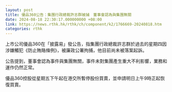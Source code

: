 ```yaml
---
layout: post
title: 優品360公告：集團行政總裁許志群被捕　董事會認為與集團無關
date: 2024-08-18 22:30:17.000000000 +08:00
link: https://news.rthk.hk/rthk/ch/component/k2/1766669-20240818.htm
categories: rthk
---
```


上市公司優品360在「披露易」發公告，指集團行政總裁許志群於過去的星期四因涉嫌觸犯《防止賄賂條例》，被廉政公署拘捕，他目前尚未被落案起訴。

公告提到，董事會認為事件與集團無關，事件未對集團產生重大不利影響，業務和運作仍然正常。

優品360控股從星期五下午起在港交所暫停股份買賣，並申請明日上午9時正起恢復買賣。
